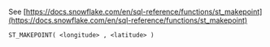 See [https://docs.snowflake.com/en/sql-reference/functions/st_makepoint](https://docs.snowflake.com/en/sql-reference/functions/st_makepoint)
```
ST_MAKEPOINT( <longitude> , <latitude> )
```
